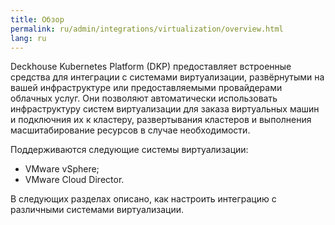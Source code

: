 ```yaml
---
title: Обзор
permalink: ru/admin/integrations/virtualization/overview.html
lang: ru
---
```


Deckhouse Kubernetes Platform (DKP) предоставляет встроенные средства для интеграции с системами виртуализации, развёрнутыми на вашей инфраструктуре или предоставляемыми провайдерами облачных услуг. Они позволяют автоматически использовать инфраструктуру систем виртуализации для заказа виртуальных машин и подключния их к кластеру, развертывания кластеров и выполнения масшитабирование ресурсов в случае необходимости.

Поддерживаются следующие системы виртуализации:

* VMware vSphere;
* VMware Cloud Director.

В следующих разделах описано, как настроить интеграцию с различными системами виртуализации.
